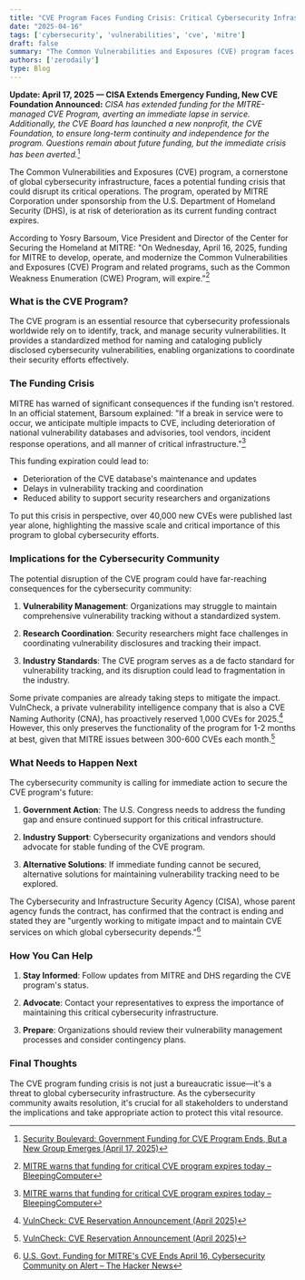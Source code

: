 ```yaml
---
title: "CVE Program Faces Funding Crisis: Critical Cybersecurity Infrastructure at Risk"
date: "2025-04-16"
tags: ['cybersecurity', 'vulnerabilities', 'cve', 'mitre']
draft: false
summary: "The Common Vulnerabilities and Exposures (CVE) program faces a potential funding crisis that could disrupt its critical operations. We explore the implications and what needs to happen next."
authors: ['zerodaily']
type: Blog
---
```


**Update: April 17, 2025 — CISA Extends Emergency Funding, New CVE Foundation Announced:** *CISA has extended funding for the MITRE-managed CVE Program, averting an immediate lapse in service. Additionally, the CVE Board has launched a new nonprofit, the CVE Foundation, to ensure long-term continuity and independence for the program. Questions remain about future funding, but the immediate crisis has been averted.*[^1]

The Common Vulnerabilities and Exposures (CVE) program, a cornerstone of global cybersecurity infrastructure, faces a potential funding crisis that could disrupt its critical operations. The program, operated by MITRE Corporation under sponsorship from the U.S. Department of Homeland Security (DHS), is at risk of deterioration as its current funding contract expires.

According to Yosry Barsoum, Vice President and Director of the Center for Securing the Homeland at MITRE: "On Wednesday, April 16, 2025, funding for MITRE to develop, operate, and modernize the Common Vulnerabilities and Exposures (CVE) Program and related programs, such as the Common Weakness Enumeration (CWE) Program, will expire."[^2]

### What is the CVE Program?

The CVE program is an essential resource that cybersecurity professionals worldwide rely on to identify, track, and manage security vulnerabilities. It provides a standardized method for naming and cataloging publicly disclosed cybersecurity vulnerabilities, enabling organizations to coordinate their security efforts effectively.

### The Funding Crisis

MITRE has warned of significant consequences if the funding isn't restored. In an official statement, Barsoum explained: "If a break in service were to occur, we anticipate multiple impacts to CVE, including deterioration of national vulnerability databases and advisories, tool vendors, incident response operations, and all manner of critical infrastructure."[^2]

This funding expiration could lead to:

- Deterioration of the CVE database's maintenance and updates
- Delays in vulnerability tracking and coordination
- Reduced ability to support security researchers and organizations

To put this crisis in perspective, over 40,000 new CVEs were published last year alone, highlighting the massive scale and critical importance of this program to global cybersecurity efforts.

### Implications for the Cybersecurity Community

The potential disruption of the CVE program could have far-reaching consequences for the cybersecurity community:

1. **Vulnerability Management**: Organizations may struggle to maintain comprehensive vulnerability tracking without a standardized system.

2. **Research Coordination**: Security researchers might face challenges in coordinating vulnerability disclosures and tracking their impact.

3. **Industry Standards**: The CVE program serves as a de facto standard for vulnerability tracking, and its disruption could lead to fragmentation in the industry.

Some private companies are already taking steps to mitigate the impact. VulnCheck, a private vulnerability intelligence company that is also a CVE Naming Authority (CNA), has proactively reserved 1,000 CVEs for 2025.[^4] However, this only preserves the functionality of the program for 1-2 months at best, given that MITRE issues between 300-600 CVEs each month.[^4]

### What Needs to Happen Next

The cybersecurity community is calling for immediate action to secure the CVE program's future:

1. **Government Action**: The U.S. Congress needs to address the funding gap and ensure continued support for this critical infrastructure.

2. **Industry Support**: Cybersecurity organizations and vendors should advocate for stable funding of the CVE program.

3. **Alternative Solutions**: If immediate funding cannot be secured, alternative solutions for maintaining vulnerability tracking need to be explored.

The Cybersecurity and Infrastructure Security Agency (CISA), whose parent agency funds the contract, has confirmed that the contract is ending and stated they are "urgently working to mitigate impact and to maintain CVE services on which global cybersecurity depends."[^3]

### How You Can Help

1. **Stay Informed**: Follow updates from MITRE and DHS regarding the CVE program's status.

2. **Advocate**: Contact your representatives to express the importance of maintaining this critical cybersecurity infrastructure.

3. **Prepare**: Organizations should review their vulnerability management processes and consider contingency plans.

### Final Thoughts

The CVE program funding crisis is not just a bureaucratic issue—it's a threat to global cybersecurity infrastructure. As the cybersecurity community awaits resolution, it's crucial for all stakeholders to understand the implications and take appropriate action to protect this vital resource.

[^1]: [Security Boulevard: Government Funding for CVE Program Ends, But a New Group Emerges (April 17, 2025)](https://securityboulevard.com/2025/04/government-funding-for-cve-program-ends-but-a-new-group-emerges/)
[^2]: [MITRE warns that funding for critical CVE program expires today – BleepingComputer](https://www.bleepingcomputer.com/news/security/mitre-warns-that-funding-for-critical-cve-program-expires-today/)
[^3]: [U.S. Govt. Funding for MITRE's CVE Ends April 16, Cybersecurity Community on Alert – The Hacker News](https://thehackernews.com/2025/04/us-govt-funding-for-mitres-cve-ends.html)
[^4]: [VulnCheck: CVE Reservation Announcement (April 2025)](https://vulncheck.com/blog/cve-reservation-2025)
